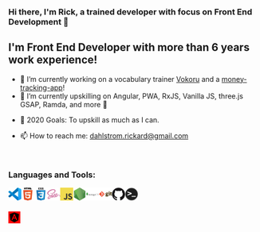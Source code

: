 <!--
**rickardd/rickardd** is a ✨ _special_ ✨ repository because its `README.md` (this file) appears on your GitHub profile.
-->

### Hi there, I'm Rick, a trained developer with focus on Front End Development 👋

## I'm Front End Developer with more than 6 years work experience!
- 🔭 I’m currently working on a vocabulary trainer [Vokoru](https://vokoru.com) and a [money-tracking-app](https://track-my-money.netlify.app/)!
- 🌱 I’m currently upskilling on Angular, PWA, RxJS, Vanilla JS, three.js GSAP, Ramda, and more  🤣
<!-- - 👯 I’m looking to collaborate with other content creators -->
- 🥅 2020 Goals: To upskill as much as I can.
<!-- - ⚡ Fun fact: I'm learning -->
- 📫 How to reach me: dahlstrom.rickard@gmail.com


<!--
### Connect with me:

[<img align="left" alt="rickarddahlstrom.com" width="22px" src="https://raw.githubusercontent.com/iconic/open-iconic/master/svg/globe.svg" />][website]
-->

<br />

### Languages and Tools:

<img align="left" alt="Visual Studio Code" width="26px" src="https://raw.githubusercontent.com/github/explore/80688e429a7d4ef2fca1e82350fe8e3517d3494d/topics/visual-studio-code/visual-studio-code.png" />
<img align="left" alt="HTML5" width="26px" src="https://raw.githubusercontent.com/github/explore/80688e429a7d4ef2fca1e82350fe8e3517d3494d/topics/html/html.png" />
<img align="left" alt="CSS3" width="26px" src="https://raw.githubusercontent.com/github/explore/80688e429a7d4ef2fca1e82350fe8e3517d3494d/topics/css/css.png" />
<img align="left" alt="Sass" width="26px" src="https://raw.githubusercontent.com/github/explore/80688e429a7d4ef2fca1e82350fe8e3517d3494d/topics/sass/sass.png" />
<img align="left" alt="JavaScript" width="26px" src="https://raw.githubusercontent.com/github/explore/80688e429a7d4ef2fca1e82350fe8e3517d3494d/topics/javascript/javascript.png" />
<img align="left" alt="Node.js" width="26px" src="https://raw.githubusercontent.com/github/explore/80688e429a7d4ef2fca1e82350fe8e3517d3494d/topics/nodejs/nodejs.png" />
<img align="left" alt="MongoDB" width="26px" src="https://raw.githubusercontent.com/github/explore/80688e429a7d4ef2fca1e82350fe8e3517d3494d/topics/mongodb/mongodb.png" />
<img align="left" alt="Git" width="26px" src="https://raw.githubusercontent.com/github/explore/80688e429a7d4ef2fca1e82350fe8e3517d3494d/topics/git/git.png" />
<img align="left" alt="GitHub" width="26px" src="https://raw.githubusercontent.com/github/explore/78df643247d429f6cc873026c0622819ad797942/topics/github/github.png" />
<img align="left" alt="HTML5" width="26px" src="https://raw.githubusercontent.com/github/explore/80688e429a7d4ef2fca1e82350fe8e3517d3494d/topics/terminal/terminal.png" />

<br />
<br />

<svg xmlns="http://www.w3.org/2000/svg" viewBox="0 0 24 24" width="24" height="24"><path fill="red" d="M0 0h24v24H0z"/><path d="M12 2l9.3 3.32-1.418 12.31L12 22l-7.882-4.37L2.7 5.32 12 2zm0 2.21L6.186 17.26h2.168l1.169-2.92h4.934l1.17 2.92h2.167L12 4.21zm1.698 8.33h-3.396L12 8.45l1.698 4.09z"/></svg>

<!-- 
<img align="left" alt="codeSTACKr's Github Stats" src="https://github-readme-stats.codestackr.vercel.app/api?username=codeSTACKr&show_icons=true&hide_border=true" />
-->

[website]: https://rickarddahlstrom.com

